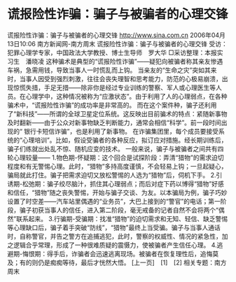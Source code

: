 # 谎报险性诈骗：骗子与被骗者的心理交锋

谎报险性诈骗：骗子与被骗者的心理交锋
http://www.sina.com.cn 2006年04月13日10:06 南方新闻网-南方周末
谎报险性诈骗：骗子与被骗者的心理交锋
受访：犯罪心理学专家，中国政法大学教授、博士生导师　罗大华
□采访整理：本报实习生　潘晓凌
这种骗术是典型的“谎报险性诈骗”——疑犯向被骗者称其亲友惨遇车祸，急需用钱，导致当事人一时慌乱而上钩。
当亲友的“生命之灾”突如其来时，当事人因受到强烈刺激，往往会丧失理智和思考能力，防范的心极易崩溃，出现惊慌失措，手足无措——除非你是经过专业训练的警察、军人或心理医生等人员。在心理学中，这种情况被称为“应激状态”。由于利用了人的心理弱点，在各种骗术中，“谎报险性诈骗”的成功率是非常高的。
而在这个案件种，骗子还利用了“新科技”——所谓的全球卫星定位系统。这反映出目前骗术的特点：紧随新事物及时翻新——由于公众对新事物缺乏判断能力，通常会相信“科学”。前一段时间出现的“
银行卡短信诈骗”，也是利用了新事物。
在诈骗集团里，每个成员要接受系统的“心理培训”。比如，假设受骗者的各种反应，拟订应对措施。经长期训练后，骗子们练就出处乱不惊、随机应变的技术。
一般来说，骗子与被骗者之间共有四轮心理较量——
1.物色期-怀疑期：这个回合是试探阶段：弄清“猎物”的需求迫切程度和有无警惕心理。此时，“猎物”多持高度谨慎，不会轻易上钩；一旦起疑心，骗局就此打住。骗子把需求迫切又放松警惕的人选为“猎物”后，伺机下手。
2.引诱期-松弛期：骗子绞尽脑汁，抓住其心理弱点；而后对症下药以博得“猎物”好感和信任，“猎物”随之丧失警惕，开始与骗子交谈、为友。以本骗局为例，骗子巧妙设置了时空差——汽车站里偶遇的“业务员”，大巴上接到的“警官”的电话；第一阶段，骗子初获当事人的信任，进入第二阶段，毫无戒备的记者自然不会将两个“偶然”联系起来。
3.行骗期-受骗期：找准“猎物”的迫切需求和无知、轻信、缺乏警惕等心理缺口后，骗子着手突破“防线”，“猎物”最终上当受骗。骗子与当事人通话时，自称警官，并告之警方在追捕逃犯，此时，警察的权威性、情况的紧急性，加之逻辑合乎常理，形成了一种很难质疑的震慑力，使被骗者产生信任心理。
4.逃避期-悔恨期：得手后，诈骗者会迅速逃离现场。被骗者在恢复理性后，追悔莫及；有的则仍是痴痴等待，最后才恍然大悟。
[上一页]　[1]　[2]
相关专题：南方周末 

